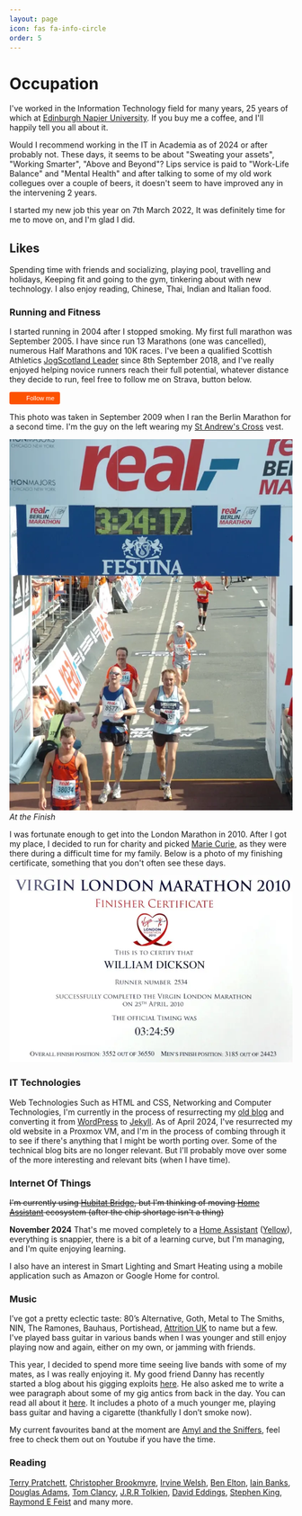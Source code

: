 ```yaml
---
layout: page
icon: fas fa-info-circle
order: 5
---
```


# Occupation

I've worked in the Information Technology field for many years, 25 years of which at [Edinburgh Napier University](https://www.napier.ac.uk). If you buy me a coffee, and I'll happily tell you all about it.

Would I recommend working in the IT in Academia as of 2024 or after probably not. These days, it seems to be about "Sweating your assets", "Working Smarter", "Above and Beyond"? Lips service is paid to "Work-Life Balance" and "Mental Health" and after talking to some of my old work collegues over a couple of beers, it doesn't seem to have improved any in the intervening 2 years.

I started my new job this year on 7th March 2022, It was definitely time for me to move on, and I'm glad I did.

## Likes

Spending time with friends and socializing, playing pool, travelling and holidays, Keeping fit and going to the gym, tinkering about with new technology. I also enjoy reading, Chinese, Thai, Indian and Italian food.

### Running and Fitness

I started running in 2004 after I stopped smoking. My first full marathon was September 2005. I have since run 13 Marathons (one was cancelled), numerous Half Marathons and 10K races. I've been a qualified Scottish Athletics [JogScotland Leader](https://sauser.sportserve.net/pages/home.aspx) since 8th September 2018, and I've really enjoyed helping novice runners reach their full potential, whatever distance they decide to run, feel free to follow me on Strava, button below.

<a style="display:inline-block;background-color:#FC5200;color:#fff;padding:5px 10px 5px 30px;font-size:11px;font-family:Helvetica, Arial, sans-serif;white-space:nowrap;text-decoration:none;background-repeat:no-repeat;background-position:10px center;border-radius:3px;background-image:url('https://badges.strava.com/logo-strava-echelon.png')" href='https://strava.com/athletes/9589963' target="clean">Follow me</a>

This photo was taken in September 2009 when I ran the Berlin Marathon for a second time. I'm the guy on the left wearing my [St Andrew's Cross](https://en.wikipedia.org/wiki/Flag_of_Scotland) vest.

![Berlin Marathon](../assets/img/about/Berlin_Marathon.webp)_At the Finish_

I was fortunate enough to get into the London Marathon in 2010. After I got my place, I decided to run for charity and picked [Marie Curie](https://www.mariecurie.org.uk/), as they were there during a difficult time for my family. Below is a photo of my finishing certificate, something that you don't often see these days.

![Finishing Certificate](../assets/img/about/London_Marathon_Certificate.webp)

### IT Technologies

Web Technologies Such as HTML and CSS, Networking and Computer Technologies, I'm currently in the process of resurrecting my [old blog](https://web.archive.org/web/20180516212904/http://www.dickson.me.uk/) and converting it from [WordPress](https://wordpress.org/) to [Jekyll](https://jekyllrb.com/). As of April 2024, I've resurrected my old website in a Proxmox VM, and I'm in the process of combing through it to see if there's anything that I might be worth porting over. Some of the technical blog bits are no longer relevant. But I'll probably move over some of the more interesting and relevant bits (when I have time).

### Internet Of Things

~~I'm currently using [Hubitat Bridge](https://hubitat.com/), but I'm thinking of moving [Home Assistant](https://www.home-assistant.io/) ecosystem (after the chip shortage isn't a thing)~~

**November 2024** That's me moved completely to a [Home Assistant](https://www.home-assistant.io/) ([Yellow](https://www.home-assistant.io/yellow/)), everything is snappier, there is a bit of a learning curve, but I'm managing, and I'm quite enjoying learning. 

I also have an interest in Smart Lighting and Smart Heating using a mobile application such as Amazon or Google Home for control.

### Music

I’ve got a pretty eclectic taste: 80’s Alternative, Goth, Metal to The Smiths, NIN, The Ramones, Bauhaus, Portishead, [Attrition UK](https://attritionuk.bandcamp.com/) to name but a few. I've played bass guitar in various bands when I was younger and still enjoy playing now and again, either on my own, or jamming with friends.

This year, I decided to spend more time seeing live bands with some of my mates, as I was really enjoying it. My good friend Danny has recently started a blog about his gigging exploits [here](https://www.gig-antics.live). He also asked me to write a wee paragraph about some of my gig antics from back in the day. You can read all about it [here](https://www.gig-antics.live/post/introducing-peni-goth-bill). It includes a photo of a much younger me, playing bass guitar and having a cigarette (thankfully I don’t smoke now).

My current favourites band at the moment are [Amyl and the Sniffers](https://www.amylandthesniffers.com/), feel free to check them out on Youtube if you have the time.

### Reading

[Terry Pratchett](https://www.terrypratchettbooks.com/), [Christopher Brookmyre](https://www.brookmyre.co.uk/), [Irvine Welsh](https://en.wikipedia.org/wiki/Irvine_Welsh), [Ben Elton](https://en.wikipedia.org/wiki/Ben_Elton), [Iain Banks](https://www.iain-banks.net/), [Douglas Adams](https://en.wikipedia.org/wiki/Douglas_Adams), [Tom Clancy](https://en.wikipedia.org/wiki/Tom_Clancy), [J.R.R Tolkien](https://en.wikipedia.org/wiki/J._R._R._Tolkien), [David Eddings](https://en.wikipedia.org/wiki/David_Eddings), [Stephen King](https://stephenking.com/), [Raymond E Feist](https://www.crydee.com/) and many more.

